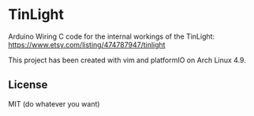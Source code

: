 # TinLight

Arduino Wiring C code for the internal workings of the TinLight:
https://www.etsy.com/listing/474787947/tinlight

This project has been created with vim and platformIO on Arch Linux 4.9.

## License
MIT (do whatever you want)
